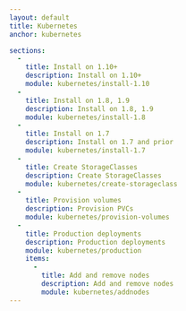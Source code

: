 ```yaml
---
layout: default
title: Kubernetes
anchor: kubernetes

sections:
  -
    title: Install on 1.10+
    description: Install on 1.10+
    module: kubernetes/install-1.10
  -
    title: Install on 1.8, 1.9
    description: Install on 1.8, 1.9
    module: kubernetes/install-1.8
  -
    title: Install on 1.7
    description: Install on 1.7 and prior
    module: kubernetes/install-1.7
  -
    title: Create StorageClasses
    description: Create StorageClasses
    module: kubernetes/create-storageclass
  -
    title: Provision volumes
    description: Provision PVCs
    module: kubernetes/provision-volumes
  -
    title: Production deployments
    description: Production deployments
    module: kubernetes/production
    items:
      -
        title: Add and remove nodes
        description: Add and remove nodes
        module: kubernetes/addnodes
---
```

